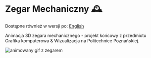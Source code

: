 # Zegar Mechaniczny 🕰

Dostępne również w wersji po: [English](README.md)

Animacja 3D zegara mechanicznego - projekt końcowy z przedmiotu Grafika komputerowa &amp; Wizualizacja na Politechnice Poznańskiej.

![animowany gif z zegarem](./preview.gif)
